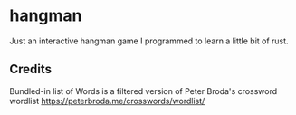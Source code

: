 # hangman

Just an interactive hangman game I programmed to learn a little bit of rust.
## Credits

Bundled-in list of Words is a filtered version of Peter Broda's crossword wordlist https://peterbroda.me/crosswords/wordlist/